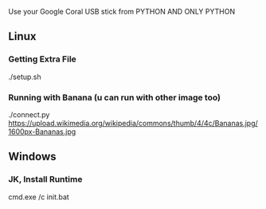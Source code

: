Use your Google Coral USB stick from PYTHON AND ONLY PYTHON

## Linux
### Getting Extra File 
./setup.sh

### Running with Banana (u can run with other image too)

./connect.py https://upload.wikimedia.org/wikipedia/commons/thumb/4/4c/Bananas.jpg/1600px-Bananas.jpg

## Windows
### JK, Install Runtime
cmd.exe /c init.bat

